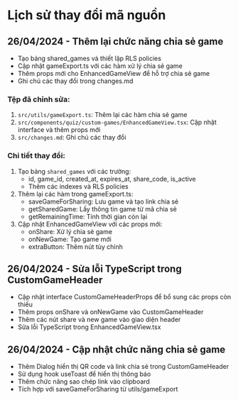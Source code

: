 # Lịch sử thay đổi mã nguồn

## 26/04/2024 - Thêm lại chức năng chia sẻ game
- Tạo bảng shared_games và thiết lập RLS policies
- Cập nhật gameExport.ts với các hàm xử lý chia sẻ game
- Thêm props mới cho EnhancedGameView để hỗ trợ chia sẻ game
- Ghi chú các thay đổi trong changes.md

### Tệp đã chỉnh sửa:
1. `src/utils/gameExport.ts`: Thêm lại các hàm chia sẻ game
2. `src/components/quiz/custom-games/EnhancedGameView.tsx`: Cập nhật interface và thêm props mới
3. `src/changes.md`: Ghi chú các thay đổi

### Chi tiết thay đổi:
1. Tạo bảng `shared_games` với các trường:
   - id, game_id, created_at, expires_at, share_code, is_active
   - Thêm các indexes và RLS policies
2. Thêm lại các hàm trong gameExport.ts:
   - saveGameForSharing: Lưu game và tạo link chia sẻ
   - getSharedGame: Lấy thông tin game từ mã chia sẻ
   - getRemainingTime: Tính thời gian còn lại
3. Cập nhật EnhancedGameView với các props mới:
   - onShare: Xử lý chia sẻ game
   - onNewGame: Tạo game mới
   - extraButton: Thêm nút tùy chỉnh

## 26/04/2024 - Sửa lỗi TypeScript trong CustomGameHeader
- Cập nhật interface CustomGameHeaderProps để bổ sung các props còn thiếu
- Thêm props onShare và onNewGame vào CustomGameHeader
- Thêm các nút share và new game vào giao diện header
- Sửa lỗi TypeScript trong EnhancedGameView.tsx

## 26/04/2024 - Cập nhật chức năng chia sẻ game
- Thêm Dialog hiển thị QR code và link chia sẻ trong CustomGameHeader
- Sử dụng hook useToast để hiển thị thông báo
- Thêm chức năng sao chép link vào clipboard
- Tích hợp với saveGameForSharing từ utils/gameExport
